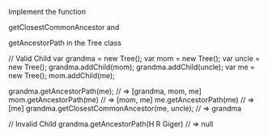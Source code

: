 Implement the function 

getClosestCommonAncestor and 

getAncestorPath in the Tree class

// Valid Child
var grandma = new Tree();
var mom = new Tree();
var uncle = new Tree();
grandma.addChild(mom);
grandma.addChild(uncle);
var me = new Tree();
mom.addChild(me);

grandma.getAncestorPath(me); // =&gt; [grandma, mom, me]
mom.getAncestorPath(me)  // =&gt; [mom, me]
me.getAncestorPath(me) // =&gt; [me]
grandma.getClosestCommonAncestor(me, uncle); // =&gt; grandma

// Invalid Child
grandma.getAncestorPath(H R Giger) // =&gt; null
